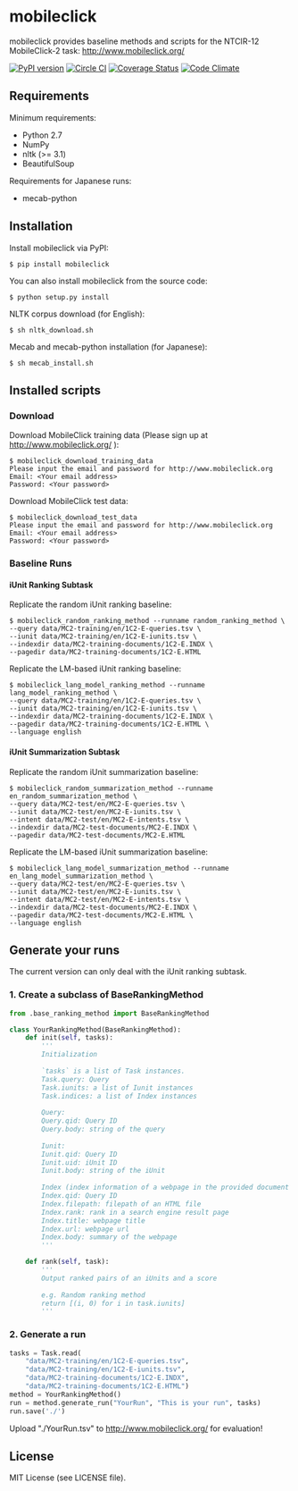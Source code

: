 # mobileclick
mobileclick provides baseline methods and scripts for the NTCIR-12 MobileClick-2 task: http://www.mobileclick.org/

[![PyPI version](https://badge.fury.io/py/mobileclick.svg)](http://badge.fury.io/py/mobileclick)
[![Circle CI](https://circleci.com/gh/mpkato/mobileclick.svg?&style=shield)](https://circleci.com/gh/mpkato/mobileclick)
[![Coverage Status](https://coveralls.io/repos/mpkato/mobileclick/badge.svg)](https://coveralls.io/r/mpkato/mobileclick)
[![Code Climate](https://codeclimate.com/github/mpkato/mobileclick/badges/gpa.svg)](https://codeclimate.com/github/mpkato/mobileclick)

## Requirements

Minimum requirements:
- Python 2.7
- NumPy
- nltk (>= 3.1)
- BeautifulSoup

Requirements for Japanese runs:
- mecab-python


## Installation
Install mobileclick via PyPI:

```
$ pip install mobileclick
```

You can also install mobileclick from the source code:

```
$ python setup.py install
```

NLTK corpus download (for English):
```
$ sh nltk_download.sh
```

Mecab and mecab-python installation (for Japanese):
```
$ sh mecab_install.sh
```

## Installed scripts

### Download

Download MobileClick training data (Please sign up at http://www.mobileclick.org/ ):
```
$ mobileclick_download_training_data
Please input the email and password for http://www.mobileclick.org
Email: <Your email address>
Password: <Your password>
```

Download MobileClick test data:

```
$ mobileclick_download_test_data
Please input the email and password for http://www.mobileclick.org
Email: <Your email address>
Password: <Your password>
```

### Baseline Runs

#### iUnit Ranking Subtask

Replicate the random iUnit ranking baseline:
```
$ mobileclick_random_ranking_method --runname random_ranking_method \
--query data/MC2-training/en/1C2-E-queries.tsv \
--iunit data/MC2-training/en/1C2-E-iunits.tsv \
--indexdir data/MC2-training-documents/1C2-E.INDX \
--pagedir data/MC2-training-documents/1C2-E.HTML
```

Replicate the LM-based iUnit ranking baseline:
```
$ mobileclick_lang_model_ranking_method --runname lang_model_ranking_method \
--query data/MC2-training/en/1C2-E-queries.tsv \
--iunit data/MC2-training/en/1C2-E-iunits.tsv \
--indexdir data/MC2-training-documents/1C2-E.INDX \
--pagedir data/MC2-training-documents/1C2-E.HTML \
--language english
```

#### iUnit Summarization Subtask

Replicate the random iUnit summarization baseline:
```
$ mobileclick_random_summarization_method --runname en_random_summarization_method \
--query data/MC2-test/en/MC2-E-queries.tsv \
--iunit data/MC2-test/en/MC2-E-iunits.tsv \
--intent data/MC2-test/en/MC2-E-intents.tsv \
--indexdir data/MC2-test-documents/MC2-E.INDX \
--pagedir data/MC2-test-documents/MC2-E.HTML
```

Replicate the LM-based iUnit summarization baseline:
```
$ mobileclick_lang_model_summarization_method --runname en_lang_model_summarization_method \
--query data/MC2-test/en/MC2-E-queries.tsv \
--iunit data/MC2-test/en/MC2-E-iunits.tsv \
--intent data/MC2-test/en/MC2-E-intents.tsv \
--indexdir data/MC2-test-documents/MC2-E.INDX \
--pagedir data/MC2-test-documents/MC2-E.HTML \
--language english
```

## Generate your runs
The current version can only deal with the iUnit ranking subtask.

### 1. Create a subclass of BaseRankingMethod

```python
from .base_ranking_method import BaseRankingMethod

class YourRankingMethod(BaseRankingMethod):
    def init(self, tasks):
	    '''
    	Initialization
    	
		`tasks` is a list of Task instances.
		Task.query: Query
		Task.iunits: a list of Iunit instances
		Task.indices: a list of Index instances
		
		Query:
		Query.qid: Query ID
		Query.body: string of the query
		
		Iunit:
		Iunit.qid: Query ID
		Iunit.uid: iUnit ID
		Iunit.body: string of the iUnit
		
		Index (index information of a webpage in the provided document collection):
		Index.qid: Query ID
		Index.filepath: filepath of an HTML file
		Index.rank: rank in a search engine result page
		Index.title: webpage title
		Index.url: webpage url
		Index.body: summary of the webpage
    	'''

    def rank(self, task):
        '''
        Output ranked pairs of an iUnits and a score
        
        e.g. Random ranking method
        return [(i, 0) for i in task.iunits]
        '''
```

### 2. Generate a run
```python
tasks = Task.read(
	"data/MC2-training/en/1C2-E-queries.tsv",
	"data/MC2-training/en/1C2-E-iunits.tsv",
	"data/MC2-training-documents/1C2-E.INDX",
	"data/MC2-training-documents/1C2-E.HTML")
method = YourRankingMethod()
run = method.generate_run("YourRun", "This is your run", tasks)
run.save('./')
```

Upload "./YourRun.tsv" to http://www.mobileclick.org/ for evaluation!

## License
MIT License (see LICENSE file).
